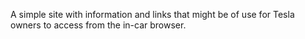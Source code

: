 A simple site with information and links that might be of use for Tesla owners to access from the in-car browser.
